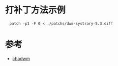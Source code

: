 # 打补丁方法示例

```
  patch -p1 -F 0 < ./patchs/dwm-systrary-5.3.diff
```

# 参考

- [chadwm](https://github.com/siduck/chadwm)
